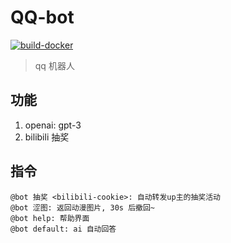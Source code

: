 # QQ-bot

[![build-docker](https://github.com/Lick-Dog-Club/qq-bot/actions/workflows/build.yaml/badge.svg)](https://github.com/Lick-Dog-Club/qq-bot/actions/workflows/build.yaml)

> qq 机器人

## 功能

1. openai: gpt-3
2. bilibili 抽奖

## 指令

```text
@bot 抽奖 <bilibili-cookie>: 自动转发up主的抽奖活动
@bot 涩图: 返回动漫图片, 30s 后撤回~
@bot help: 帮助界面
@bot default: ai 自动回答
```